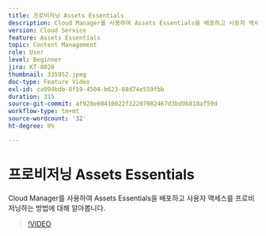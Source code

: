 ```yaml
---
title: 프로비저닝 Assets Essentials
description: Cloud Manager를 사용하여 Assets Essentials을 배포하고 사용자 액세스를 프로비저닝하는 방법에 대해 알아봅니다.
version: Cloud Service
feature: Assets Essentials
topic: Content Management
role: User
level: Beginner
jira: KT-8020
thumbnail: 335952.jpeg
doc-type: Feature Video
exl-id: ca994bdb-8f59-4504-b623-68d74e559fbb
duration: 315
source-git-commit: af928e60410022f12207082467d3bd9b818af59d
workflow-type: tm+mt
source-wordcount: '32'
ht-degree: 0%

---
```


# 프로비저닝 Assets Essentials

Cloud Manager를 사용하여 Assets Essentials을 배포하고 사용자 액세스를 프로비저닝하는 방법에 대해 알아봅니다.

>[!VIDEO](https://video.tv.adobe.com/v/335952?quality=12&learn=on)
